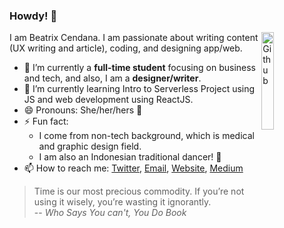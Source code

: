### Howdy! 👋

<img width="20%" align="right" alt="Github" src="https://drive.google.com/thumbnail?id=1BGb13XSE-E8ZeAVG3g_ZyBZ1egEmFaj2" />

I am Beatrix Cendana. I am passionate about writing content (UX writing and article), coding, and designing app/web. 

- 🔭 I’m currently a **full-time student** focusing on business and tech, and also, I am a **designer/writer**.
- 🌱 I’m currently learning Intro to Serverless Project using JS and web development using ReactJS.
- 😄 Pronouns: She/her/hers 👸
- ⚡ Fun fact: 
   - I come from non-tech background, which is medical and graphic design field. 
   - I am also an Indonesian traditional dancer! 💃
- 📫 How to reach me: [Twitter](https://twitter.com/Beatrixcdn),  [Email](mailto:beatrix.intan@gmail.com), [Website](http://beatrixcendana.com/), [Medium](https://medium.com/@beatrixcendana)

> Time is our most precious commodity. If you’re not using it wisely, you’re wasting it ignorantly. <br/>
> -- *Who Says You can't, You Do Book*

